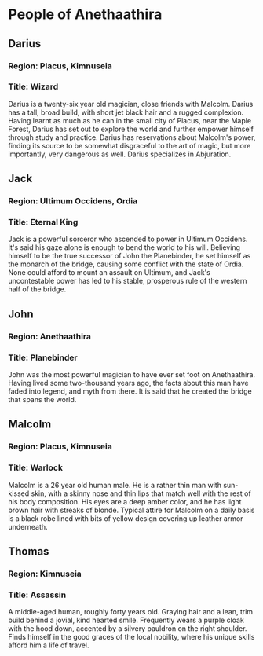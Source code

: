 # People of Anethaathira


## Darius

### Region: Placus, Kimnuseia
### Title: Wizard

Darius is a twenty-six year old magician, close friends with Malcolm. Darius has a tall, broad build, with short jet black hair and a rugged complexion. Having learnt as much as he can in the small city of Placus, near the Maple Forest, Darius has set out to explore the world and further empower himself through study and practice. Darius has reservations about Malcolm's power, finding its source to be somewhat disgraceful to the art of magic, but more importantly, very dangerous as well. Darius specializes in Abjuration.

## Jack

### Region: Ultimum Occidens, Ordia
### Title: Eternal King

Jack is a powerful sorceror who ascended to power in Ultimum Occidens. It's said his gaze alone is enough to bend the world to his will. Believing himself to be the true successor of John the Planebinder, he set himself as the monarch of the bridge, causing some conflict with the state of Ordia. None could afford to mount an assault on Ultimum, and Jack's uncontestable power has led to his stable, prosperous rule of the western half of the bridge.

## John

### Region: Anethaathira
### Title: Planebinder

John was the most powerful magician to have ever set foot on Anethaathira. Having lived some two-thousand years ago, the facts about this man have faded into legend, and myth from there. It is said that he created the bridge that spans the world.

## Malcolm

### Region: Placus, Kimnuseia
### Title: Warlock

Malcolm is a 26 year old human male. He is a rather thin man with sun-kissed skin, with a skinny nose and thin lips that match well with the rest of his body composition. His eyes are a deep amber color, and he has light brown hair with streaks of blonde. Typical attire for Malcolm on a daily basis is a black robe lined with bits of yellow design covering up leather armor underneath.

## Thomas

### Region: Kimnuseia
### Title: Assassin

A middle-aged human, roughly forty years old. Graying hair and a lean, trim build behind a jovial, kind hearted smile. Frequently wears a purple cloak with the hood down, accented by a silvery pauldron on the right shoulder. Finds himself in the good graces of the local nobility, where his unique skills afford him a life of travel.
